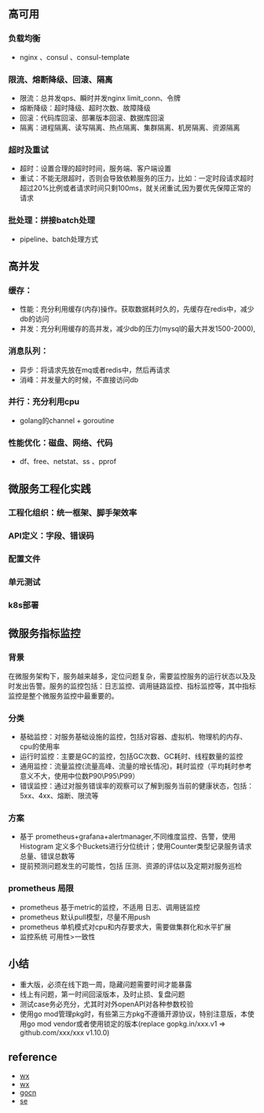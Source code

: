 
## 高可用

### 负载均衡
* nginx 、consul 、consul-template
### 限流、熔断降级、回滚、隔离
* 限流：总并发qps、瞬时并发nginx limit_conn、令牌
* 熔断降级：超时降级、超时次数、故障降级
* 回滚：代码库回滚、部署版本回滚、数据库回滚
* 隔离：进程隔离、读写隔离、热点隔离、集群隔离、机房隔离、资源隔离
### 超时及重试
* 超时：设置合理的超时时间，服务端、客户端设置
* 重试：不能无限超时，否则会导致依赖服务的压力，比如：一定时段请求超时超过20%比例或者请求时间只剩100ms，就关闭重试,因为要优先保障正常的请求
### 批处理：拼接batch处理
* pipeline、batch处理方式

## 高并发
### 缓存：
* 性能：充分利用缓存(内存)操作。获取数据耗时久的，先缓存在redis中，减少db的访问
* 并发：充分利用缓存的高并发，减少db的压力(mysql的最大并发1500-2000),
### 消息队列：
* 异步：将请求先放在mq或者redis中，然后再请求
* 消峰：并发量大的时候，不直接访问db
### 并行：充分利用cpu
* golang的channel + goroutine
### 性能优化：磁盘、网络、代码
* df、free、netstat、ss 、pprof
## 微服务工程化实践

### 工程化组织：统一框架、脚手架效率
### API定义：字段、错误码
### 配置文件
### 单元测试
### k8s部署

## 微服务指标监控
### 背景
 在微服务架构下，服务越来越多，定位问题复杂，需要监控服务的运行状态以及及时发出告警。服务的监控包括：日志监控、调用链路监控、指标监控等，其中指标监控是整个微服务监控中最重要的。
### 分类
* 基础监控：对服务基础设施的监控，包括对容器、虚拟机、物理机的内存、cpu的使用率
* 运行时监控：主要是GC的监控，包括GC次数、GC耗时、线程数量的监控
* 通用监控：流量监控(流量高峰、流量的增长情况)，耗时监控（平均耗时参考意义不大，使用中位数P90\P95\P99）
* 错误监控：通过对服务错误率的观察可以了解到服务当前的健康状态，包括：5xx、4xx、熔断、限流等
### 方案
* 基于 prometheus+grafana+alertmanager,不同维度监控、告警，使用 Histogram 定义多个Buckets进行分位统计；使用Counter类型记录服务请求总量、错误总数等
* 提前预测问题发生的可能性，包括 压测、资源的评估以及定期对服务巡检
### prometheus 局限
* prometheus 基于metric的监控，不适用 日志、调用链监控
* prometheus 默认pull模型，尽量不用push
* prometheus 单机模式对cpu和内存要求大，需要做集群化和水平扩展
* 监控系统 可用性>一致性

## 小结
* 重大版，必须在线下跑一周，隐藏问题需要时间才能暴露
* 线上有问题，第一时间回滚版本，及时止损、复盘问题
* 测试case务必充分，尤其时对外openAPI对各种参数校验
* 使用go mod管理pkg时，有些第三方pkg不遵循开源协议，特别注意版，本使用go mod vendor或者使用锁定的版本(replace gopkg.in/xxx.v1 => github.com/xxx/xxx v1.10.0)


## reference
* [wx](https://mp.weixin.qq.com/s/x4EEXq6-6xv-lm-dAazcag)
* [wx](https://mp.weixin.qq.com/s/8vASJavOQrXw5bGEEMwd9Q)
* [gocn](https://gocn.vip/topics/10983)
* [se](https://segmentfault.com/a/1190000037435267)
